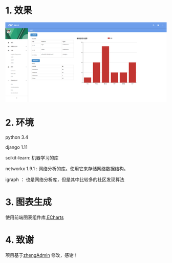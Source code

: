

# 1. 效果

![title](yemian.png)

# 2. 环境
python 3.4

django 1.11

scikit-learn: 机器学习的库

networkx 1.9.1 : 网络分析的库。使用它来存储网络数据结构。

igraph ： 也是网络分析库，但是其中比较多的社区发现算法


# 3. 图表生成

使用前端图表组件库,[ECharts](http://echarts.baidu.com/tutorial.html#5%20%E5%88%86%E9%92%9F%E4%B8%8A%E6%89%8B%20ECharts)


# 4. 致谢

项目基于[zhengAdmin](https://github.com/shuzheng/zhengAdmin) 修改，感谢！
